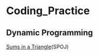 # Coding_Practice

## Dynamic Programming

<a href="http://www.spoj.com/problems/SUMITR/">Sums in a Triangle</a>(SPOJ)
